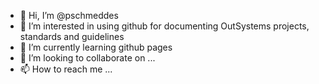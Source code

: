 - 👋 Hi, I’m @pschmeddes
- 👀 I’m interested in using github for documenting OutSystems projects, standards and guidelines
- 🌱 I’m currently learning github pages
- 💞️ I’m looking to collaborate on ...
- 📫 How to reach me ...

<!---
pschmeddes/pschmeddes is a ✨ special ✨ repository because its `README.md` (this file) appears on your GitHub profile.
You can click the Preview link to take a look at your changes.
--->
